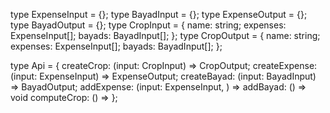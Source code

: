 type ExpenseInput = {};
type BayadInput = {};
type ExpenseOutput = {};
type BayadOutput = {};
type CropInput = {
  name: string;
  expenses: ExpenseInput[];
  bayads: BayadInput[];
};
type CropOutput = {
  name: string;
  expenses: ExpenseInput[];
  bayads: BayadInput[];
};

type Api = {
  createCrop: (input: CropInput) => CropOutput;
  createExpense: (input: ExpenseInput) => ExpenseOutput;
  createBayad: (input: BayadInput) => BayadOutput;
  addExpense: (input: ExpenseInput, ) => 
  addBayad: () => void
  computeCrop: () => 
};
